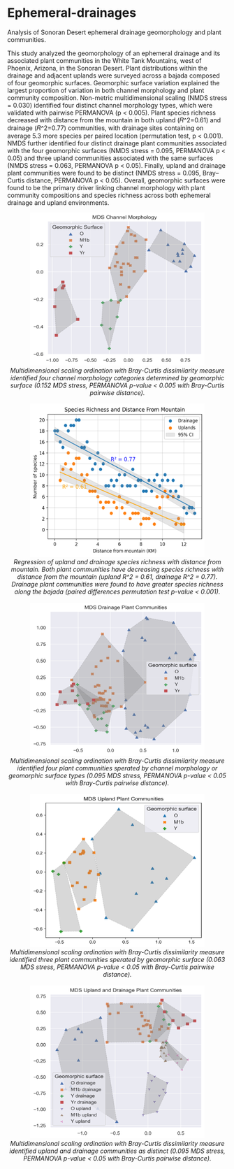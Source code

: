 # Ephemeral-drainages
Analysis of Sonoran Desert ephemeral drainage geomorphology and plant communities.

This study analyzed the geomorphology of an ephemeral drainage and its associated plant communities in the White Tank Mountains, west of Phoenix, Arizona, in the Sonoran Desert. Plant distributions within the drainage and adjacent uplands were surveyed across a bajada composed of four geomorphic surfaces. Geomorphic surface variation explained the largest proportion of variation in both channel morphology and plant community composition. Non-metric multidimensional scaling (NMDS stress = 0.030) identified four distinct channel morphology types, which were validated with pairwise PERMANOVA (p < 0.005). Plant species richness decreased with distance from the mountain in both upland (𝑅^2=0.61) and drainage (𝑅^2=0.77) communities, with drainage sites containing on average 5.3 more species per paired location (permutation test, p < 0.001). NMDS further identified four distinct drainage plant communities associated with the four geomorphic surfaces (NMDS stress = 0.095, PERMANOVA p < 0.05) and three upland communities associated with the same surfaces (NMDS stress = 0.063, PERMANOVA p < 0.05). Finally, upland and drainage plant communities were found to be distinct (NMDS stress = 0.095, Bray–Curtis distance, PERMANOVA p < 0.05).  Overall, geomorphic surfaces were found to be the primary driver linking channel morphology with plant community compositions and species richness across both ephemeral drainage and upland environments. 

<div align="center">
<img src="docs/channel_morphology.png" alt="MDS of channel morphology, groups identified by geomorphic surface." width="400" height="350">
<br>
    <em>Multidimensional scaling ordination with Bray-Curtis dissimilarity measure identified four channel morphology categories determined by geomorphic surface (0.152 MDS stress, PERMANOVA p-value < 0.005 with Bray-Curtis pairwise distance). </em>
</div>
<br>
    
<div align="center">
<img src="docs/distance_uplands_drainage.png" alt="Regression of upland and drainage species richness." width="400" height="350">
<br>
    <em>Regression of upland and drainage species richness with distance from mountain. Both plant communities have decreasing species richness with distance from the mountain (upland R^2 = 0.61, drainage R^2 = 0.77).  Drainage plant communities were found to have greater species richness along the bajada (paired differences permutation test p-value < 0.001).</em>
</div>
<br> 
    
<div align="center">
<img src="docs/drainage_mds.png" alt="MDS of drainage plant communities, groups identified by geomorphic surface or channel morphology." width="400" height="350">
<br>
    <em>Multidimensional scaling ordination with Bray-Curtis dissimilarity measure identified four plant communities sperated by channel morphology or geomorphic surface types (0.095 MDS stress, PERMANOVA p-value < 0.05 with Bray-Curtis pairwise distance). </em>
</div>
<br> 
    
<div align="center">
<img src="docs/uplands_mds.png" alt="MDS of upland plant communities, groups identified by geomorphic surface." width="400" height="350">
<br>
    <em>Multidimensional scaling ordination with Bray-Curtis dissimilarity measure identified three plant communities sperated by geomorphic surface (0.063 MDS stress, PERMANOVA p-value < 0.05 with Bray-Curtis pairwise distance). </em>
</div>
<br>   
    
<div align="center">
<img src="docs/upland_drainage_mds.png" alt="MDS of upland and ephemeral drainage plant communities, groups identified by geomorphic surface." width="400" height="350">
<br>
    <em>Multidimensional scaling ordination with Bray-Curtis dissimilarity measure identified upland and drainage communities as distinct (0.095 MDS stress, PERMANOVA p-value < 0.05 with Bray-Curtis pairwise distance). </em>
</div>
<br>   
    
    